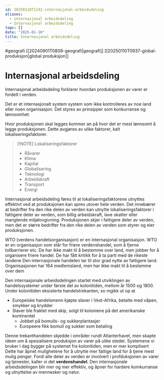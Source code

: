 ```yaml
---
id: 20250110T1142-internasjonal-arbeidsdeling
aliases:
  - internasjonal arbeidsdeling
  - Internasjonal arbeidsdeling
tags: []
date: "2025-01-10"
title: Internasjonal arbeidsdeling
---
```


#geografi [[20240901T0809-geografi|geografi]]
[[20250110T0937-global-produksjon|global produksjon]]

# Internasjonal arbeidsdeling

Internasjonal arbeidsdeling forklarer hvordan produksjonen av varer er fordelt i
verden.

Det er et internasjonalt system system som ikke kontrolleres av noe land eller
noen organisasjon. Det styres av prinsipper som konkurranse og lønnsomhet.

Hvor produksjonen skal legges kommer an på hvor det er mest lønnsomt å legge
produksjonen. Dette avgjøres av ulike faktorer, kalt lokaliseringsfaktorer.

> [!NOTE] Lokaliseringsfaktorer
>
> - Råvarer
> - Klima
> - Kapital
> - Globalisering
> - Teknologi
> - Arbeidskraft
> - Transport
> - Energi

Internasjonal arbeidsdeling føres til at lokaliseringsfaktorene utnyttes
effektivt ved at produksjonen kan spres utover hele verden. Det innebærer at
bedrifter fra den rike delen av verden kan utnytte lokaliseringsfaktorer i
fattigere deler av verden, som billig arbeidskraft, lave skatter eller manglende
miljølovgivning. Produksjonen skjer i fattigere deler av verden, men det er
større bedrifter fra den rike delen av verden som styrer og eier produksjonen.

WTO (verdens handelsorganisasjon) er en internasjonal organisasjon. WTO er en
organisasjon som står for friere verdenshandel, som å fjerne tollbarrierer etc.
De har ikke makt til å bestemme over land, men jobber for å organisere friere
handel. De har fått kritikk for å ta parti med de rikeste landene Den
internasjonale handelen tar til stor grad nytte av fattigere land.
Organisasjonen har 164 medlemsland, men har ikke makt til å bestemme over dem

Den internasjonale arbeidsdelingen startet med utviklingen av handelssystemer
under første del av kolonitiden, mellom år 1500 og 1800. Under kolonitiden
eksisterte handelstrekanten, so mgikk ut op at

- Europeiske handelsmenn kjøpte slaver i Vest-Afrika, betalte med våpen, smykker
  og krydder
- Slaver ble fraktet med skip, solgt til koloniene på det amerikanske
  kontinentet
  - Jobbet på bomulls- og sukkerplantasjer
  - Europeere fikk bomull og sukker som betaling

Denne trekanthandelen skjedde i områder rundt Atlanterhavet, men skapte ideen om
å spesialisere produksjon av varer på ulike steder. Systemene vi bruker i dag
bygger på systemet fra kolonitiden, men er mer komplisert Dette har åpnet
mulighetene for å utnytte mer fattige land for å tjene mest mulig penger. Fordi
alle deler av verden er involvert i profduksjonen av varer og tjenester, kaller
vi det **verdenshandel**. Den internasjonale arbeidsdelingen blir mer og mer
effektiv, og åpner for hardere komkurranse og utnyttelse av mennesker og natur.
